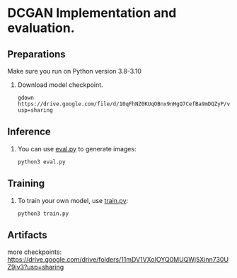# DCGAN Implementation and evaluation.

## Preparations
Make sure you run on Python version 3.8-3.10

1. Download model checkpoint.
    ```
    gdown https://drive.google.com/file/d/10qFhNZ0KUqOBnx9nHgQ7CefBa9mDQZyP/view?usp=sharing
    ```

## Inference

1. You can use [eval.py](./eval.py) to generate images:
    ```
    python3 eval.py
    ```

## Training

1. To train your own model, use [train.py](./train.py):
    ```
    python3 train.py
    ```
    
## Artifacts

more checkpoints: https://drive.google.com/drive/folders/11mDV1VXoIOYQ0MUQWj5Xinn730UZ9iv3?usp=sharing
